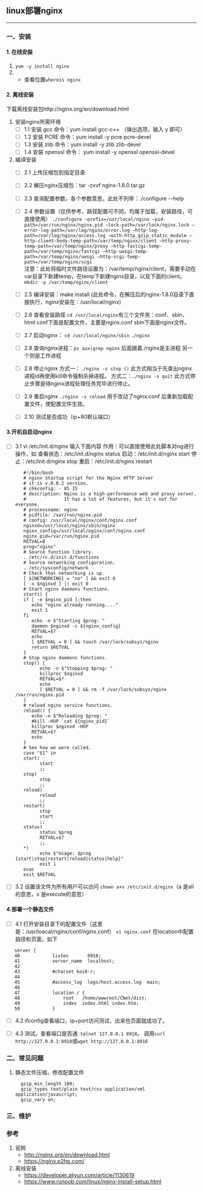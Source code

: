 ## linux部署nginx
-----------------------------
### 一、安装
#### 1. 在线安装
1. `yum -y install nginx`
2. * 查看位置`whereis nginx`
#### 2. 离线安装
下载离线安装包http://nginx.org/en/download.html 
1. 安装nginx所需环境
    - [ ]  1.1 安装 gcc
    命令：yum install gcc-c++
    （弹出选项，输入 y 即可）
   - [ ]  1.2 安装 PCRE
    命令：yum install -y pcre pcre-devel
   - [ ]  1.3 安装 zlib
    命令：yum install -y zlib zlib-devel
   - [ ]  1.4 安装 openssl
    命令： yum install -y openssl openssl-devel
2. 编译安装
   - [ ] 2.1 上传压缩包到指定目录
   - [ ] 2.2 解压nginx压缩包：tar -zxvf nginx-1.8.0.tar.gz
   - [ ] 2.3 查询配置参数，各个参数意思，此处不列举：./configure --help
   - [ ] 2.4 参数设置（仅供参考，路径配置可不同，均属于加载，安装路径，可直接使用）
   `./configure
   –prefix=/usr/local/nginx
   –pid-path=/var/run/nginx/nginx.pid
   –lock-path=/var/lock/nginx.lock
   –error-log-path=/var/log/nginx/error.log
   –http-log-path=/var/log/nginx/access.log
   –with-http_gzip_static_module
   –http-client-body-temp-path=/var/temp/nginx/client
   –http-proxy-temp-path=/var/temp/nginx/proxy
   –http-fastcgi-temp-path=/var/temp/nginx/fastcgi
   –http-uwsgi-temp-path=/var/temp/nginx/uwsgi
   –http-scgi-temp-path=/var/temp/nginx/scgi`
<br/>注意：此处将临时文件路径设置为：/var/temp/nginx/client，需要手动在var目录下新建temp，在temp下新建nginx目录，以及下面的client。`mkdir -p /var/temp/nginx/client`

   - [ ] 2.5 编译安装：make install (此处命令，在解压后的nginx-1.8.0目录下直接执行，nginx安装在：/usr/local/nginx)
   - [ ] 2.6 查看安装路径
   `cd /usr/local/nginx`有三个文件夹：conf、sbin、html
   conf下面是配置文件，主要是nginx.conf
   sbin下面是nginx文件。
   - [ ] 2.7 启动nginx：
   `cd /usr/local/nginx/sbin`
   `./nginx`
    - [ ] 2.8 查询nginx进程：`ps aux|grep nginx`
   后面跟着./nginx是主进程
   另一个则是工作进程
    - [ ] 2.8 停止nginx
   方式一：`./nginx -s stop ()`
   此方式相当于先查出nginx进程id再使用kill命令强制杀掉进程。
   方式二：`./nginx -s quit`
   此方式停止步骤是待nginx进程处理任务完毕进行停止。
   - [ ] 2.9 重启nginx
   `./nginx -s reload`
   用于改动了nginx.conf 后重新加载配置文件，使配置文件生效。
   - [ ] 2.10 测试是否成功（ip+80默认端口）
  #### 3.开机自启动nginx
 - [ ] 3.1 vi /etc/init.d/nginx 输入下面内容
   作用：可以直接使用此处脚本对ng进行操作，如
   查看状态：/etc/init.d/nginx status
   启动：/etc/init.d/nginx start
   停止：/etc/init.d/nginx stop
   重启：/etc/init.d/nginx restart
   ```
      #!/bin/bash
      # nginx Startup script for the Nginx HTTP Server
      # it is v.0.0.2 version.
      # chkconfig: - 85 15
      # description: Nginx is a high-performance web and proxy server.
      #              It has a lot of features, but it's not for everyone.
      # processname: nginx
      # pidfile: /var/run/nginx.pid
      # config: /usr/local/nginx/conf/nginx.conf
      nginxd=/usr/local/nginx/sbin/nginx
      nginx_config=/usr/local/nginx/conf/nginx.conf
      nginx_pid=/var/run/nginx.pid
      RETVAL=0
      prog="nginx"
      # Source function library.
      . /etc/rc.d/init.d/functions
      # Source networking configuration.
      . /etc/sysconfig/network
      # Check that networking is up.
      [ ${NETWORKING} = "no" ] && exit 0
      [ -x $nginxd ] || exit 0
      # Start nginx daemons functions.
      start() {
      if [ -e $nginx_pid ];then
         echo "nginx already running...."
         exit 1
      fi
         echo -n $"Starting $prog: "
         daemon $nginxd -c ${nginx_config}
         RETVAL=$?
         echo
         [ $RETVAL = 0 ] && touch /var/lock/subsys/nginx
         return $RETVAL
      }
      # Stop nginx daemons functions.
      stop() {
            echo -n $"Stopping $prog: "
            killproc $nginxd
            RETVAL=$?
            echo
            [ $RETVAL = 0 ] && rm -f /var/lock/subsys/nginx /var/run/nginx.pid
      }
      # reload nginx service functions.
      reload() {
         echo -n $"Reloading $prog: "
         #kill -HUP `cat ${nginx_pid}`
         killproc $nginxd -HUP
         RETVAL=$?
         echo
      }
      # See how we were called.
      case "$1" in
      start)
            start
            ;;
      stop)
            stop
            ;;
      reload)
            reload
            ;;
      restart)
            stop
            start
            ;;
      status)
            status $prog
            RETVAL=$?
            ;;
      *)
            echo $"Usage: $prog {start|stop|restart|reload|status|help}"
            exit 1
      esac
      exit $RETVAL
   ```
  - [ ] 3.2 设置该文件为所有用户可以访问
   `chown a+x /etc/init.d/nginx`（a 是all的意思，x 是execute的意思）
   #### 4.部署一个静态文件
  - [ ] 4.1 打开安装目录下的配置文件（这里是：/usr/loacal/nginx/conf/nginx.conf）
  `vi nginx.conf`
   在location中配置路径和页面，如下
   ```
      server {
      40	        listen       8918;
      41	        server_name  localhost;
      42	
      43	        #charset koi8-r;
      44	
      45	        #access_log  logs/host.access.log  main;
      46	
      47	        location / {
      48	            root   /home/wwwroot/CNet/dist;
      49	            index  index.html index.htm;
      50	        }
   ```
 - [ ] 4.2 ifconfig查看端口，ip+port访问测试，出来也页面就成功了。
 - [ ] 4.3 测试。查看端口是否通` telnet 127.0.0.1 8918`。
  调用`curl http://127.0.0.1:8918`或`wget http://127.0.0.1:8918`


### 二、常见问题
1. 静态文件压缩，修改配置文件
   ``` gzip on;
	 gzip_min_length 100;
	 gzip_types text/plain text/css application/xml application/javascript;
	 gzip_vary on;
    ```

### 三、维护

### 参考
1. 官网
   - http://nginx.org/en/download.html
   - https://nginx.p2hp.com/
2. 离线安装
   - https://developer.aliyun.com/article/1130619
   - https://www.runoob.com/linux/nginx-install-setup.html